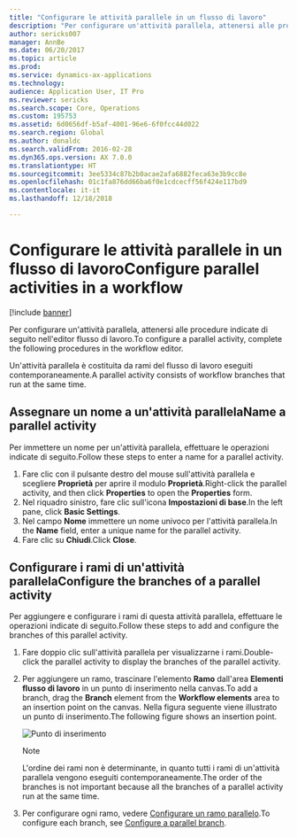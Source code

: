```yaml
---
title: "Configurare le attività parallele in un flusso di lavoro"
description: "Per configurare un'attività parallela, attenersi alle procedure indicate di seguito nell'editor flusso di lavoro."
author: sericks007
manager: AnnBe
ms.date: 06/20/2017
ms.topic: article
ms.prod: 
ms.service: dynamics-ax-applications
ms.technology: 
audience: Application User, IT Pro
ms.reviewer: sericks
ms.search.scope: Core, Operations
ms.custom: 195753
ms.assetid: 6d0656df-b5af-4001-96e6-6f0fcc44d022
ms.search.region: Global
ms.author: donaldc
ms.search.validFrom: 2016-02-28
ms.dyn365.ops.version: AX 7.0.0
ms.translationtype: HT
ms.sourcegitcommit: 3ee5334c87b2b0acae2afa6882feca63e3b9cc8e
ms.openlocfilehash: 01c1fa876dd66ba6f0e1cdcecff56f424e117bd9
ms.contentlocale: it-it
ms.lasthandoff: 12/18/2018

---
```


# <a name="configure-parallel-activities-in-a-workflow"></a><span data-ttu-id="6a7cf-103">Configurare le attività parallele in un flusso di lavoro</span><span class="sxs-lookup"><span data-stu-id="6a7cf-103">Configure parallel activities in a workflow</span></span>

[!include [banner](../includes/banner.md)]

<span data-ttu-id="6a7cf-104">Per configurare un'attività parallela, attenersi alle procedure indicate di seguito nell'editor flusso di lavoro.</span><span class="sxs-lookup"><span data-stu-id="6a7cf-104">To configure a parallel activity, complete the following procedures in the workflow editor.</span></span>

<span data-ttu-id="6a7cf-105">Un'attività parallela è costituita da rami del flusso di lavoro eseguiti contemporaneamente.</span><span class="sxs-lookup"><span data-stu-id="6a7cf-105">A parallel activity consists of workflow branches that run at the same time.</span></span>

## <a name="name-a-parallel-activity"></a><span data-ttu-id="6a7cf-106">Assegnare un nome a un'attività parallela</span><span class="sxs-lookup"><span data-stu-id="6a7cf-106">Name a parallel activity</span></span>

<span data-ttu-id="6a7cf-107">Per immettere un nome per un'attività parallela, effettuare le operazioni indicate di seguito.</span><span class="sxs-lookup"><span data-stu-id="6a7cf-107">Follow these steps to enter a name for a parallel activity.</span></span>

1. <span data-ttu-id="6a7cf-108">Fare clic con il pulsante destro del mouse sull'attività parallela e scegliere **Proprietà** per aprire il modulo **Proprietà**.</span><span class="sxs-lookup"><span data-stu-id="6a7cf-108">Right-click the parallel activity, and then click **Properties** to open the **Properties** form.</span></span>
2. <span data-ttu-id="6a7cf-109">Nel riquadro sinistro, fare clic sull'icona **Impostazioni di base**.</span><span class="sxs-lookup"><span data-stu-id="6a7cf-109">In the left pane, click **Basic Settings**.</span></span>
3. <span data-ttu-id="6a7cf-110">Nel campo **Nome** immettere un nome univoco per l'attività parallela.</span><span class="sxs-lookup"><span data-stu-id="6a7cf-110">In the **Name** field, enter a unique name for the parallel activity.</span></span>
4. <span data-ttu-id="6a7cf-111">Fare clic su **Chiudi**.</span><span class="sxs-lookup"><span data-stu-id="6a7cf-111">Click **Close**.</span></span>

## <a name="configure-the-branches-of-a-parallel-activity"></a><span data-ttu-id="6a7cf-112">Configurare i rami di un'attività parallela</span><span class="sxs-lookup"><span data-stu-id="6a7cf-112">Configure the branches of a parallel activity</span></span>

<span data-ttu-id="6a7cf-113">Per aggiungere e configurare i rami di questa attività parallela, effettuare le operazioni indicate di seguito.</span><span class="sxs-lookup"><span data-stu-id="6a7cf-113">Follow these steps to add and configure the branches of this parallel activity.</span></span>

1. <span data-ttu-id="6a7cf-114">Fare doppio clic sull'attività parallela per visualizzarne i rami.</span><span class="sxs-lookup"><span data-stu-id="6a7cf-114">Double-click the parallel activity to display the branches of the parallel activity.</span></span>
2. <span data-ttu-id="6a7cf-115">Per aggiungere un ramo, trascinare l'elemento **Ramo** dall'area **Elementi flusso di lavoro** in un punto di inserimento nella canvas.</span><span class="sxs-lookup"><span data-stu-id="6a7cf-115">To add a branch, drag the **Branch** element from the **Workflow elements** area to an insertion point on the canvas.</span></span> <span data-ttu-id="6a7cf-116">Nella figura seguente viene illustrato un punto di inserimento.</span><span class="sxs-lookup"><span data-stu-id="6a7cf-116">The following figure shows an insertion point.</span></span>

    ![Punto di inserimento](./media/workflow_insertionpoint.gif)

    > [!NOTE]
    > <span data-ttu-id="6a7cf-118">L'ordine dei rami non è determinante, in quanto tutti i rami di un'attività parallela vengono eseguiti contemporaneamente.</span><span class="sxs-lookup"><span data-stu-id="6a7cf-118">The order of the branches is not important because all the branches of a parallel activity run at the same time.</span></span>

3. <span data-ttu-id="6a7cf-119">Per configurare ogni ramo, vedere [Configurare un ramo parallelo](configure-parallel-branch-workflow.md).</span><span class="sxs-lookup"><span data-stu-id="6a7cf-119">To configure each branch, see [Configure a parallel branch](configure-parallel-branch-workflow.md).</span></span>

